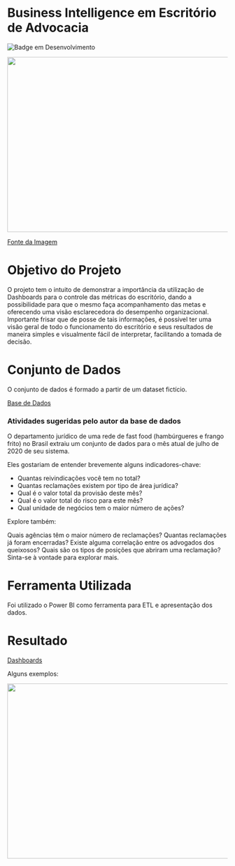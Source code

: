 # Business Intelligence em Escritório de Advocacia

![Badge em Desenvolvimento](http://img.shields.io/static/v1?label=STATUS&message=EM%20DESENVOLVIMENTO&color=GREEN&style=for-the-badge)

<img src="https://user-images.githubusercontent.com/103366124/168443488-dae09a30-ffbb-4d04-a1c5-b7ea4c646142.png" width="1028" height="400"/> 

[Fonte da Imagem](https://querobolsa.com.br/revista/gastos-extras-curso-de-direito)




# Objetivo do Projeto

O projeto tem o intuito de demonstrar a importância da utilização de Dashboards para o controle das métricas do escritório, dando a possibilidade para que o mesmo faça acompanhamento das metas e oferecendo uma visão esclarecedora do desempenho organizacional.
Importante frisar que de posse de tais informações, é possível ter uma visão geral de todo o funcionamento do escritório e seus resultados de maneira simples e visualmente fácil de interpretar, facilitando a tomada de decisão.




# Conjunto de Dados

O conjunto de dados é formado a partir de um dataset fictício.

[Base de Dados](https://www.kaggle.com/datasets/franciscotadeufoz/legal-claims-fast-food-restaurants)

### Atividades sugeridas pelo autor da base de dados

O departamento jurídico de uma rede de fast food (hambúrgueres e frango frito) no Brasil extraiu um conjunto de dados para o mês atual de julho de 2020 de seu sistema.

Eles gostariam de entender brevemente alguns indicadores-chave:

* Quantas reivindicações você tem no total?
* Quantas reclamações existem por tipo de área jurídica?
* Qual é o valor total da provisão deste mês?
* Qual é o valor total do risco para este mês?
* Qual unidade de negócios tem o maior número de ações?

Explore também:

Quais agências têm o maior número de reclamações?
Quantas reclamações já foram encerradas?
Existe alguma correlação entre os advogados dos queixosos?
Quais são os tipos de posições que abriram uma reclamação?
Sinta-se à vontade para explorar mais.

# Ferramenta Utilizada

Foi utilizado o Power BI como ferramenta para ETL e apresentação dos dados.

# Resultado

[Dashboards](https://app.powerbi.com/view?r=eyJrIjoiZGMxOTU2ZjctMGIyZS00NzIyLThkY2EtNzUzZmQ1ZWE0ZDNlIiwidCI6IjkxZDJkNjM0LTNjZDctNGY3Mi04ZWZkLTljZWEyN2EzNmRhYSJ9)

Alguns exemplos:


<img src="https://user-images.githubusercontent.com/103366124/168479396-80d3a2f8-2f68-420f-b795-ff07cd123323.JPG" width="1028" height="400"/> 

